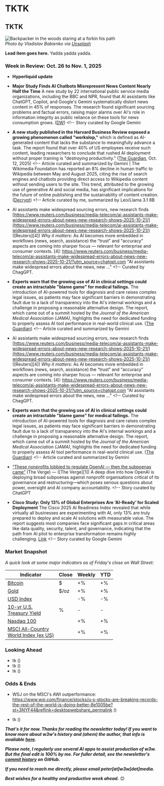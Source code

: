 <!--

Prompt to get AI help with curating stories from around the web...

Please act like an experienced tech journalist. I need some help finding news articles from around the web for my tech newsletter, which typically includes a bulleted list summarizing articles from credible, high-quality news organizations covering the week's most important news about emerging tech.

Attached to this query are:

- A markdown file with sample news summaries from several recent newsletters.

- A JSON file with the names and website URLs of news sources I've recently quoted.

Could you please find the top three news stories on AI and the top three news stories on blockchain that I should include in my next newsletter? I'm looking only for articles that have been published from in the last 24 hours and come either from sources included in the JSON file, or others from around the web that have similar reputation and editorial standards.

Please output your results as markdown. Be sure to include each story's full hyperlink in the markdown code.



Prompt to get AI help in drafting news summary items...

I'm thinking of using the news article in this browser tab in my upcoming newsletter, which contains a bulleted list summarizing important tech news each week. Could you please summarize this story in a paragraph of 1-2 sentences, written in a style that I could use for my newsletter? Do not include a headline.

-->

# TKTK
## TKTK

![Backpacker in the woods staring at a forkin his path](https://w3w.news/img/twopaths-vladislav-babienko-2000.jpg)  
*Photo by Vladislav Babienko via [Unsplash](https://unsplash.com/@garri)*

**Lead item goes here.** Yadda yadda yadda.

### Week in Review: Oct. 26 to Nov. 1, 2025

- **Hyperliquid update** <!-- Need to get something into the newsletter on these guys. Trading volume has been taking off and we haven't mentioned. Some search results that might help: https://duckduckgo.com/?q=hyperliquid+monthly+volume&t=brave&ia=web -->


<!-- A heap o' leftovers from last week... -->

- **Major Study Finds AI Chatbots Misrepresent News Content Nearly Half the Time** A new study by 22 international public service media organizations, including the BBC and NPR, found that AI assistants like ChatGPT, Copilot, and Google's Gemini systematically distort news content in 45% of responses. The research found significant sourcing problems and factual errors, raising major alarms over AI's role in information integrity as public reliance on these tools for news consumption grows. ([DW](https://www.dw.com/en/ai-chatbots-misrepresent-news-almost-half-the-time-says-major-new-study/a-74392921)) <!-- Story curated by Google Gemini

- **A new study published in the Harvard Business Review exposed a growing phenomenon called "workslop,"** which is defined as AI-generated content that lacks the substance to meaningfully advance a task. The report found that over 40% of US employees receive such content, leading researchers to conclude that rushed AI deployment without proper training is "destroying productivity." ([The Guardian](https://www.theguardian.com/business/2025/oct/12/ai-workslop-us-employees), Oct. 12, 2025) <!-- Article curated and summarized by Gemini |  The Wikimedia Foundation has reported an 8% decline in human traffic to Wikipedia between May and August 2025, citing the rise of search engines and chatbots providing direct access to Wikipedia content without sending users to the site. This trend, attributed to the growing use of generative AI and social media, has significant implications for the future of online publishing and the sustainability of content creation. ([Decrypt](https://decrypt.co/344845/wikipedia-traffic-drops-ai-answers-eat-free-encyclopedia)) <!-- Article curated by me, summarized by Leo/Llama 3.1 8B

- AI assistants make widespread sourcing errors, new research finds [https://www.reuters.com/business/media-telecom/ai-assistants-make-widespread-errors-about-news-new-research-shows-2025-10-21/](https://www.reuters.com/business/media-telecom/ai-assistants-make-widespread-errors-about-news-new-research-shows-2025-10-21/) ([Reuters][4]) *Why it matters*: As AI becomes more embedded in workflows (news, search, assistance) the “trust” and “accuracy” aspects are coming into sharper focus — relevant for enterprise and consumer contexts. [4]: https://www.reuters.com/business/media-telecom/ai-assistants-make-widespread-errors-about-news-new-research-shows-2025-10-21/?utm_source=chatgpt.com "AI assistants make widespread errors about the news, new ..."  <!-- Curated by ChagGPT.

- **Experts warn that the growing use of AI in clinical settings could create an intractable "blame game" for medical failings.** The introduction of AI-powered tools for diagnosis and care raises complex legal issues, as patients may face significant barriers in demonstrating fault due to a lack of transparency into the AI's internal workings and a challenge in proposing a reasonable alternative design. The report, which came out of a summit hosted by the *Journal of the American Medical Association (JAMA)*, highlights the need for dedicated funding to properly assess AI tool performance in real-world clinical use. ([The Guardian](https://www.theguardian.com/technology/2025/oct/13/ai-tools-medical-health-liability-artificial-intelligence)) <!-- Article curated and summarized by Gemini

- AI assistants make widespread sourcing errors, new research finds [https://www.reuters.com/business/media-telecom/ai-assistants-make-widespread-errors-about-news-new-research-shows-2025-10-21/](https://www.reuters.com/business/media-telecom/ai-assistants-make-widespread-errors-about-news-new-research-shows-2025-10-21/) ([Reuters][4]) *Why it matters*: As AI becomes more embedded in workflows (news, search, assistance) the “trust” and “accuracy” aspects are coming into sharper focus — relevant for enterprise and consumer contexts. [4]: https://www.reuters.com/business/media-telecom/ai-assistants-make-widespread-errors-about-news-new-research-shows-2025-10-21/?utm_source=chatgpt.com "AI assistants make widespread errors about the news, new ..."  <!-- Curated by ChagGPT.

- **Experts warn that the growing use of AI in clinical settings could create an intractable "blame game" for medical failings.** The introduction of AI-powered tools for diagnosis and care raises complex legal issues, as patients may face significant barriers in demonstrating fault due to a lack of transparency into the AI's internal workings and a challenge in proposing a reasonable alternative design. The report, which came out of a summit hosted by the *Journal of the American Medical Association (JAMA)*, highlights the need for dedicated funding to properly assess AI tool performance in real-world clinical use. ([The Guardian](https://www.theguardian.com/technology/2025/oct/13/ai-tools-medical-health-liability-artificial-intelligence)) <!-- Article curated and summarized by Gemini

- [“These nonprofits lobbied to regulate OpenAI — then the subpoenas came”](https://www.theverge.com/ai-artificial-intelligence/801994/openai-subpoenas-intimidation-tactics-nonprofits-elon-musk-restructuring) (The Verge) — ([The Verge][1]) A deep dive into how OpenAI is deploying broad subpoenas against nonprofit organisations critical of its governance and restructuring—which poses serious questions about power, oversight and AI company accountability. <!-- Story curated by ChatGPT

- **Cisco Study: Only 13% of Global Enterprises Are ‘AI-Ready’ for Scaled Deployment** The Cisco 2025 AI Readiness Index revealed that while virtually all businesses are experimenting with AI, only 13% are truly prepared to deploy and scale AI solutions with measurable value. The report suggests most companies face significant gaps in critical areas like data quality, security, talent, and governance, indicating that the path from AI pilot to enterprise transformation remains highly challenging. [Link](https://dig.watch/updates/new-cisco-study-shows-most-companies-arent-ai-ready) <!-- Story curated by Google Gemini

### Market Snapshot

*A quick look at some major indicators as of Friday's close on Wall Street:* <!-- See spreadsheet at https://docs.google.com/spreadsheets/d/11XuSerOv1DG7vFWAkwoXehOe4G4xDMm6LSNL7SAL4vA/edit?gid=1586624920#gid=1586624920 -->

<table>

  <thead>
    <tr>
      <th>Indicator</th>
      <th>Close</th>
      <th>Weekly</th>
      <th>YTD</th>
    </tr>
  </thead>

  <tbody>
    <tr>
      <td><a href="https://coinmarketcap.com/currencies/bitcoin/">Bitcoin</a></td>
      <td>$</td>
      <td>+%</td>
      <td>+%</td>
    </tr>
    <tr>
      <td><a href="https://finance.yahoo.com/quote/GC%3DF?p=GC%253DF">Gold</a></td>
      <td>$/oz</td>
      <td>+%</td>
      <td>+%</td>
    </tr>
    <tr>
      <td><a href="https://finance.yahoo.com/quote/DX-Y.NYB?p=DX-Y.NYB&.tsrc=fin-srch">USD Index</a></td>
      <td></td>
      <td>-%</td>
      <td>-%</td>
    </tr>
    <tr>
      <td><a href="https://finance.yahoo.com/quote/%5ETNX/">10-yr U.S. <br>Treasury Yield</a></td>
      <td>%</td>
      <td>-</td>
      <td>-</td>
    </tr>
    <tr>
      <td><a href="https://finance.yahoo.com/quote/%5ENDX/components?p=%255ENDX">Nasdaq 100</a></td>
      <td></td>
      <td>+%</td>
      <td>+%</td>
    </tr>
    <tr>
      <td><a href="https://www.msci.com/indexes/index/899901">MSCI All-Country <br>World Index (ex US)</a></td>
      <td></td>
      <td>+%</td>
      <td>+%</td>
    </tr>
  </tbody>
</table>

### Looking Ahead

- tk ([]())
- tk ([]())
- tk ([]())

### Odds & Ends

- WSJ on the MSCI's AWI outperformance: https://www.wsj.com/finance/stocks/u-s-stocks-are-breaking-records-the-rest-of-the-world-is-doing-better-8e1005be?st=3NYF44&reflink=desktopwebshare_permalink ([]()) <!-- Curated by me -->

- tk ([]())

_**That's it for now. Thanks for reading the newsletter today! If you want to know more about w3w's history and (ahem) the author, that info is available [here](https://w3wnews.substack.com/about).**_

_**Please note, I regularly use several AI apps to assist production of w3w. But the final edit is 100% by me. For fuller detail, see the newsletter's [commit history](https://github.com/peteramckay/w3wnewsletter/commits) on GitHub.**_

_**If you need to reach me directly, please email peter[at]w3w[dot]media.**_

_**Best wishes for a healthy and productive week ahead.**_ 😊
